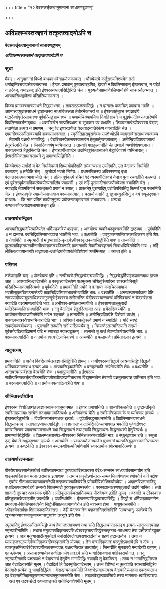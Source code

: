 +++
title = "१२ वेदसकर्तृकत्वानुमानानां साधारणदूषणम्"

+++


## अविप्रलम्भस्तज्ज्ञानं तत्कृतत्वादयोऽपि च

**वेदसकर्तृकत्वानुमानानां साधारणदूषणम्**

***अविप्रलम्भस्तज्ज्ञानं तत्कृतत्वादयोऽपि च***

### **सुधा**

मैवम् । अनुमानानां विपक्षे बाधकाभावेनाप्रयोजकत्वात् । पौरुषेयत्वे कर्तुराप्त्यनिश्चयेन ततो धर्माद्यनिश्चयापत्तेरुक्तत्वाच्च । ईश्वरः प्रमावान् पुरुषत्वादहमिव; ईश्वरो न विप्रलिप्सावान् ईश्वरत्वात्, न यदेवं न तदेवम्, यथाऽहम्; इति ईश्वरस्याप्तत्वसिद्धिरिति चेन्न । पुरुषत्वेनाप्रमाविप्रलिप्सयोरपि साधनसौलभ्यात् । आश्रयासिध्द्यादेश्च परिहरिष्यमाणत्वात् ।

किञ्च प्रमावत्त्वमात्रसाधने सिद्धसाधनम् । तावताऽऽप्तत्वासिद्धेः । न ह्यनाप्तः कदाचित् प्रमावान्न भवति ॥ अप्रमात्त्वव्युदाससाधने दृष्टान्तस्य साध्यविकलता हेतोरनैकान्त्यं च ॥ ईश्वरत्वहेतुश्च सपक्षादपि घटादेर्व्यावृत्तेरसाधारणः पूर्ववत्सिद्धसाधनश्च ॥ यथार्थचिख्यापयिषा नियतिसाधने च बुद्धर्षभादीश्वरावतारेष्वपि विप्रलिप्सादर्शनाद्बाधः ॥ अशरीरत्वेन सत्प्रतिपक्षतां च सूत्रकार एव वक्ष्यति । किञ्चाप्तत्वेऽपीश्वरस्य वेदास् तत्प्रणीता इत्यत्र न प्रमाणम् ॥ ननु वेद ईश्वरप्रणीतः वेदत्वाद्य्वतिरेकेण गगनवदिति चेन्न । एवमनीश्वरप्रणीतत्वस्यापि शक्यसाधनत्वात् । स्मृतीतिहासपुराणेभ्यः सपक्षेभ्योऽपि व्यावृत्तत्वेनासाधारणत्वाच्च । तेषामपि पक्षत्वे भागासिद्धेः । वेदादित्वस्यैकरूपस्याभावेन हेतूकर्तुमशक्यत्वात् । अतीन्द्रियविषयवाक्यत्वं हेतुरस्त्विति चेन्न । जिनादिवाक्येषु व्यभिचारात् । तान्यपि पक्षतुल्यानीति चेत् तथात्वे व्यर्थविशेषणत्वात् । वाक्यत्वमात्रं हेतुरस्त्विति चेन्न । ईश्वरप्रणीतशब्देन तदाप्तिपूर्वकतासाधने बौद्धादिवाक्ये व्यभिचारात् । ईश्वरनिमित्ततामात्रसाधने तु प्रामाण्यासिद्धिरिति ।

किञ्चेश्वरः सर्गादौ यं वेदं निर्मायैकस्मै शिष्यायोपदिशति तमेवान्यस्मा उपदिशति, उत वेदान्तरं निर्मायेति वक्तव्यम् ॥ तमेवेति चेत् । कुतोऽयं भवतो निर्णयः । प्रथमरचितस्य अविस्मरणाद् वृथा वेदान्तरकल्पकाभावाच्चेति चेत् । तत्किं पूर्वकल्पे रचितं वेदं व्यस्मार्षीदीश्वरो येनात्र पुना रचयतीति कल्प्यते । एवं पूर्वतरपूर्वतमादिकल्पेष्वपीत्यनादितैव ज्यायसी । एवं तर्हि पुराणादीनामप्यपौरुषेयता स्यादिति चेत् । स्याद्यदि तेषामविगानं सकर्तृकत्वे प्रमाणं न स्यात् । प्राक्तनेषु पुराणादिषु प्रतीतिपरिवर्तिषु किमर्थं पुना रचनमिति चेन्न । ईश्वरप्रवृत्तेः स्वप्रयोजनाभावस्य वक्ष्यमाणत्वात् । परप्रयोजनानि तु सूक्ष्माण्युत्प्रेक्षितुं न वयं स्थूलदृश्वानः प्रभवामः । किं नाम प्रमितं कार्यमनुसृत्य प्रयोजनसद्भावमात्रं संभावयामः । अन्यथा कण्टकशौक्ल्याद्यपलापप्रसङ्ग इति ।

### **वाक्यार्थचन्द्रिका**

आश्रयासिद्ध्यादेरित्यादिपदेन धर्मिग्राहकविरोधग्रहणम् । अनयोश्च व्यवस्थितदूषणत्वमिति द्रष्टव्यम् ॥ पूर्ववदिति ॥ न ह्यनाप्तः क्वचिद्विप्रलिप्साभाववान्न भवतीति भावः ॥ वक्ष्यतीति ॥ पाशुपतसमयनिरासकाधिकरण इति शेषः ॥ तेषामिति ॥ स्मृत्यादीनां मनुव्यासादि-कृतत्वेऽपीश्वरकृतकत्वासिद्धेरिति भावः ॥ तान्यपीति ॥ कुलालादिकृतघटादीनामीश्वरकृतत्ववज्जिनादि कृतानामपि तेषामीश्वरकृतत्वं सिषाधयिषितमेवेति भावः । तर्हि लौकिकवाक्यानामपि तादृशत्वा-दतीन्द्रियविषयकेतिविशेषणं व्यर्थमित्याह ॥ तथात्व इति ॥

### **परिमल**

तर्कपराहतिं चाह ॥ पौरुषेयत्व इति ॥ नन्वीश्वरोऽसिद्धश्चेदाश्रयासिद्धिः । सिद्धश्चेद्धर्मिग्राहकप्रमाणबाध इत्यत आह ॥ आश्रयासिध्द्यादेश्चेति ॥ वनकृत्त्वादिरूपेण पक्षभूतस्य चेशितुरित्यादिना शास्त्रयोनिसूत्रे परिहरिष्यमाणत्वादित्यर्थः ॥ पूर्ववदिति ॥ प्रमावानिति प्रयोगे न ह्यनाप्तः कदाचित्प्रमावान्न भवतीत्युक्तदिशाऽनाप्तेऽपि कदाचिद्विप्रलिप्साभावसंभवादिति भावः ॥ वक्ष्यतीति ॥ अन्तवत्त्वमसर्वज्ञता वेति समयपादीयपाशुपताधिकरणगुणसूत्रे ईश्वरस्य शरीरमस्ति चेदीश्वरस्यान्तवत्त्वं परिच्छिन्नत्वं न चेदसर्वज्ञता स्यादिति वक्ष्यमाणत्वादिति भावः ॥ अनीश्वर-प्रणीतत्वस्यापीति ॥ ईश्वरप्रणीताङ्कुरादौ व्यतिरेकव्याप्तिसंभवादिति भावः । ननु वेदादित्वं हेतुरस्त्वित्यत आह ॥ वेदादित्वस्येति ॥ कार्यमात्रमीश्वरप्रणीतमेवेति भावेन शङ्कते ॥ तान्यपीति ॥ अतीन्द्रियविषयेति विशेषणं व्यर्थम् । वाक्यत्वमात्रस्यैवाव्यभिचारादिति भावः । अविगानं सकर्तृकत्वे प्रमाणं न स्यादिति । यदि स्पष्टं सकर्तृकत्वबोधकम् । पुराणानि तदर्थानि सर्गे सर्गेऽन्यथैव तु । क्रियन्तेऽतस्त्वनित्यानि तदर्थाः पूर्वसर्गवदित्यादिप्रमाणं यदि न स्यात्तदा स्यात्त्वदुक्तम् । तत्सत्त्वे तु कथं तेषामपौरुषेयत्वमिति भावः ॥ वक्ष्यमाणत्वादिति ॥ न प्रयोजनवत्त्वादित्यधिकरणे ॥ अन्यथेति ॥ फलाभावेन प्रमितापलाप इत्यर्थः ॥

### **यादुपत्यम्**

प्रमावानिति ॥ अनेन विवक्षितार्थतत्त्वज्ञानसिद्धिरिति ज्ञेयम् । नन्वीश्वरस्यासिद्धत्वे आश्रयासिद्धिः सिद्धत्वे धर्मिग्राहकमानबाध इत्यत आह ॥ आश्रयासिद्ध्यादेरिति ॥ वनकृत्त्वादि-रूपेणेत्यत्रेति शेषः ॥ वक्ष्यतीति ॥ अन्तवत्त्वमसर्वज्ञता वेत्यत्रेति शेषः ॥ पक्षतुल्यानीति ॥ ईश्वरस्य सर्वोत्पत्तिमत्कर्तृत्वाज्जिनादिवाक्येष्वपीश्वरप्रणीतत्वस्य विद्यमानत्वेन तेषामपि पक्षतुल्यत्वान्न व्यभिचार इति भावः ॥ वक्ष्यमाणत्वादिति ॥ न प्रयोजनवत्त्वादित्यत्रेति शेषः ॥

### **श्रीनिवासतीर्थीया**

ईश्वरस्य विवक्षितार्थतत्त्वज्ञानसाधनायानुमानमाह ॥ ईश्वरः प्रमावानिति ॥ साध्यविकलतेति ॥ दृष्टान्तीकृते स्वस्मिन्नप्रमायाः सत्त्वेन तदभावाभावादित्यर्थः ॥ अनैकान्त्यं चेति ॥ स्वस्मिन्विप्रलम्भके च व्यभिचार इत्यर्थः ॥ ईश्वरत्वहेतुश्चेति ॥ विप्रलिप्साभावसाधक इत्यर्थः ॥ पूर्ववत्सिद्धसाधनश्चेति ॥ विप्रलिप्साभावसाधने सिद्धसाधनम् । तावताऽप्याप्तत्वासिद्धेः । न ह्यनाप्तः कदाचिद्विप्रलिप्साभाववान्न भवतीति पूर्ववदीश्वरः प्रमावानित्यत्र प्रमावत्त्वमात्रसाधने यथा सिद्धसाधनं तथाऽत्रापि सिद्धसाधनः सिद्धसाधको हेतुरित्यर्थः ॥ प्रामाण्यासिद्धिरिति ॥ विप्रलम्भकवाक्येऽ-पीश्वरस्य निमित्तकारणत्वादिति भावः ॥ स्थूलदृश्वान इति ॥ स्थूला दृक् येषां ते स्थूलदृश्वान इत्यर्थः ॥ अन्यथेति ॥ स्वपरप्रयोजनाभावेन पुराणानां प्रमाणसिद्धपुनारचनानिराकरण इत्यर्थः ॥ कण्टकेति ॥ ईश्वरस्य कण्टकशौक्ल्यनिर्माणेनापि स्वपरप्रयोजनयोरभावादित्यर्थः ॥

### **वाक्यार्थरत्नमाला**

पौरुषेयशब्दस्यानेकार्थत्वं त्वश्लिष्टमन्यथा पुरुषवधादिरूपत्वस्य वेदेऽ-सम्भवेन साध्यपर्यवसानायोग इति शङ्कापरिहाराय यत्नान्तरायास इत्याशयः । तथाच प्रकृतेऽर्थान्तरा-सम्भवाभिप्रायेणावधारणोक्तेर्न कश्चिद्दोषः । एवमेव गीताभाष्यव्याख्यावसरेऽपि तत्कृतवाक्यादिष्वेवेति प्रमेयदीपिकोक्तिर्व्याख्येया । अज्ञानविप्रलम्भादिषु वधादिरूपत्वाभावेऽपि तन्मध्ये विप्रलम्भादौ पुरुषकृतत्वमस्त्येव । परस्वज्ञानकरणपटुत्वादौ तदपि नास्ति । ततो ज्ञानादौ तूपचार आवश्यक एवेति । प्रतिकूलतर्कपराहतिमप्याह पौरुषेयत्व इतीति मूलम् । वक्ष्यति च टीकाकारः प्रतिकूलतर्कपराहतीम् उक्तवेति । व्यवस्थितेति । ईश्वरस्यासिद्धावाश्रयासिद्धिः । सिद्धौ च धर्मिग्राहकप्रमाणेन प्रमावत्वा-विप्रलिप्सावत्वेनैव
सिद्धेर्धर्मिग्राहकप्रमाणविरोध इति व्यवस्था ज्ञेया । पाशुपतसमयेति । ‘ओहश्चेदसर्वज्ञः शिलाकाष्ठादिवत्सदा । देही चेदन्तवानेन यज्ञदत्तनिदर्शनादि’ति ‘सम्बन्धानु-पपत्तेश्चे’ति
सूत्रव्याख्यानरूपानुव्याख्यानानुसारेण तत्सूत्रे इति शेषः ।

स्मृत्यादिषु ईश्वरप्रणीतत्वसिद्धेः कथं तेषां पक्षत्वाश्रयणं तथा सति सिद्धसाधनताप्रसङ्ग इत्यत-स्तदुपपादयन्नाह स्मृत्यादीनामिति । तथाच मनुव्यासादिकृतत्वप्रसिध्येश्वरकृतत्वासिद्धेस्तत्कृतत्व-साधनाय तेषां पक्षीकारोऽयुक्त इत्यर्थः । अत्र मनुव्यासादीत्युक्तेऽपि मनोरादिपदोक्तपराशरादीनां च ग्रहणं दृष्टान्तत्वेन । तथा च व्यासकृतस्मृत्यादेर्मन्वादिकृतवदीश्वरकृतत्वेति योज्यम् । तेन मन्वादिकृतानां वस्तुतोऽपक्षत्वेऽपि न दोषः । व्यासकृतमित्यादेरेवेश्वरप्रणीतत्वसम्भववतः पक्षत्वमित्यत्र तात्पर्यात् । जिनादीति मूलवाक्ये मन्वादेरपि ग्रहणम् । एतच्छोध्यम् । असाधारण्यायेश्वरप्रणीतानामेव ग्राह्यत्वे सति मन्वादिवाक्यानां पक्षीकारायोगात् । ननु स्मृत्यादीनामपि पक्षत्वपक्षे न वेदत्वमात्रं हेतुर्येन भागासिद्धिः स्यादपि तु वेदादित्वम् । तच्च न भागासिद्धमित्यत आह वेदादित्वस्येति मूलम् । वेदादित्वं हि वेदस्मृतित्वादिरूपम् । तच्च विशिष्टं न कुत्रापीति स्वरूपासिद्धिरेव वेदत्वादेः प्रत्येकं तु भागासिद्धिरेव । वेदाद्यन्यतमत्वमिति विवक्षणेऽन्यतमत्वस्य वेदत्वादिरूपतया एकरूपालाभ एव वेदस्मृतीतिहासपुराणान्यान्यत्वमनुगतमस्तीति चेन्न । तदवच्छेद्यरूपापरिचये तस्य नाममात्र-त्वादित्याशयः । अत एव
तदवच्छेद्यं रूपमाशङ्कते अतीन्द्रियविषयेति मूलम् ।

